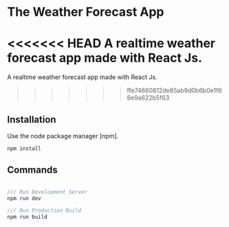 # The Weather Forecast App

<<<<<<< HEAD
A realtime weather forecast app made with React Js. 
=======
A realtime weather forecast app made with React Js.  

>>>>>>> ffe74660812de85ab9d0b6b0e1f68e9a622b5f63

## Installation

Use the node package manager [npm].

```bash
npm install
```

## Commands

```javascript

/// Run Development Server
npm run dev

/// Run Production Build
npm run build


```

